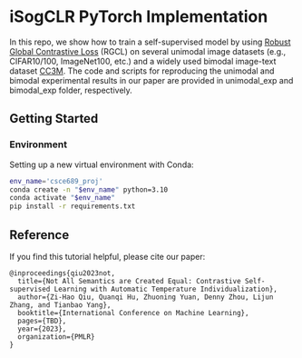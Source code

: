 # iSogCLR PyTorch Implementation

In this repo, we show how to train a self-supervised model by using [Robust Global Contrastive Loss]() (RGCL) on several unimodal image datasets (e.g., CIFAR10/100, ImageNet100, etc.) and a widely used bimodal image-text dataset [CC3M](https://ai.google.com/research/ConceptualCaptions/download). The code and scripts for reproducing the unimodal and bimodal experimental results in our paper are provided in unimodal_exp and bimodal_exp folder, respectively.

## Getting Started

### Environment

Setting up a new virtual environment with Conda:
````bash
env_name='csce689_proj'
conda create -n "$env_name" python=3.10
conda activate "$env_name"
pip install -r requirements.txt
````

## Reference
If you find this tutorial helpful, please cite our paper:
```
@inproceedings{qiu2023not,
  title={Not All Semantics are Created Equal: Contrastive Self-supervised Learning with Automatic Temperature Individualization},
  author={Zi-Hao Qiu, Quanqi Hu, Zhuoning Yuan, Denny Zhou, Lijun Zhang, and Tianbao Yang},
  booktitle={International Conference on Machine Learning},
  pages={TBD},
  year={2023},
  organization={PMLR}
}
```
